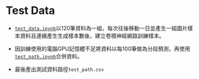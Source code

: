 # Test Data

* [`test_data.ipynb`](test_data.ipynb)以120筆資料為一組，每次往後移動一日並產生一組圖片樣本資料且連續產生生成樣本數後，建立卷積神經網路訓練樣本。

* 因訓練使用的電腦GPU記憶體不足將資料以每100筆做為分段預測，再使用[`test_path.ipynb`](test_path.ipynb)合併資料。

* 最後產出測試資料路徑`test_path.csv`
